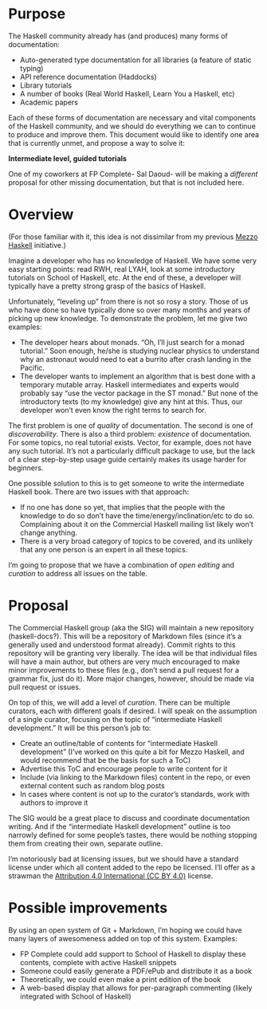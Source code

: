 Purpose 
=======

The Haskell community already has (and produces) many forms of
documentation:

-   Auto-generated type documentation for all libraries (a feature
    of static typing)
-   API reference documentation (Haddocks)
-   Library tutorials
-   A number of books (Real World Haskell, Learn You a Haskell,
    etc)
-   Academic papers

Each of these forms of documentation are necessary and vital
components of the Haskell community, and we should do everything we can
to continue to produce and improve them. This document would like to identify one area that is currently unmet, and propose a way to solve it:

__Intermediate level, guided tutorials__

One of my coworkers at FP Complete- Sal Daoud- will be making a *different*
proposal for other missing documentation, but that is not included here.

Overview
========

(For those familiar with it, this idea is not dissimilar from my
previous [Mezzo
Haskell](https://github.com/fpco/mezzohaskell) initiative.)

Imagine a developer who has no knowledge of Haskell. We have some
very easy starting points: read RWH, real LYAH, look at some
introductory tutorials on School of Haskell, etc. At the end of these, a
developer will typically have a pretty strong grasp of the basics of
Haskell.

Unfortunately, “leveling up” from there is not so rosy a story.
Those of us who have done so have typically done so over many months and
years of picking up new knowledge. To demonstrate the problem, let me
give two examples:

-   The developer hears about monads. “Oh, I’ll just search for a
    monad tutorial.” Soon enough, he/she is studying nuclear physics to
    understand why an astronaut would need to eat a burrito after crash
    landing in the Pacific.
-   The developer wants to implement an algorithm that is best
    done with a temporary mutable array. Haskell intermediates and
    experts would probably say “use the vector package in the ST monad.”
    But none of the introductory texts (to my knowledge) give any hint
    at this. Thus, our developer won’t even know the right terms to
    search for.

The first problem is one of *quality* of documentation. The second is one of
*discoverability*. There is also a
third problem: *existence* of
documentation. For some topics, no real tutorial exists. Vector, for
example, does not have any such tutorial. It’s not a particularly
difficult package to use, but the lack of a clear step-by-step usage
guide certainly makes its usage harder for beginners.

One possible solution to this is to get someone to write the
intermediate Haskell book. There are two issues with that
approach:

-   If no one has done so yet, that implies that the people with
    the knowledge to do so don’t have the time/energy/inclination/etc to
    do so. Complaining about it on the Commercial Haskell mailing list likely won’t
    change anything.
-   There is a very broad category of topics to be covered, and
    its unlikely that any one person is an expert in all these
    topics.

I’m going to propose that we have a combination of *open editing* and
*curation* to address all issues on the
table.

Proposal 
========

The Commercial Haskell group (aka the SIG) will maintain a new repository
(haskell-docs?). This will be a repository of
Markdown files (since it’s a generally used and understood format
already). Commit rights to this repository will be granting very
liberally. The idea will be that individual files will have a main
author, but others are very much encouraged to make minor improvements
to these files (e.g., don’t send a pull request for a grammar fix, just
do it). More major changes, however, should be made via pull request or
issues.

On top of this, we will add a level of *curation*. There can be multiple curators, each
with different goals if desired. I will speak on the assumption of a
single curator, focusing on the topic of “intermediate Haskell
development.” It will be this person’s job to:

-   Create an outline/table of contents for “intermediate Haskell
    development” (I’ve worked on this quite a bit for Mezzo Haskell, and
    would recommend that be the basis for such a ToC)
-   Advertise this ToC and encourage people to write content for
    it
-   Include (via linking to the Markdown files) content in the
    repo, or even external content such as random blog posts
-   In cases where content is not up to the curator’s standards,
    work with authors to improve it

The SIG would be a great place to discuss and coordinate
documentation writing. And if the “intermediate Haskell development”
outline is too narrowly defined for some people’s tastes, there would be
nothing stopping them from creating their own, separate outline.



I’m notoriously bad at licensing issues, but we should have a
standard license under which all content added to the repo be licensed.
I’ll offer as a strawman the [Attribution 4.0
International (CC BY 4.0)](http://creativecommons.org/licenses/by/4.0/) license.

Possible improvements 
=====================

By using an open system of Git +
Markdown, I’m hoping we could have many layers
of awesomeness added on top of this system. Examples:

-   FP Complete could add support to School of Haskell to display
    these contents, complete with active Haskell snippets
-   Someone could easily generate a PDF/ePub and distribute it as
    a book
-   Theoretically, we could even make a print edition of the
    book
-   A web-based display that allows for per-paragraph commenting
    (likely integrated with School of Haskell)
